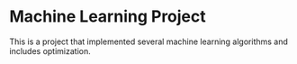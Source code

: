 # Machine Learning Project
This is a project that implemented several machine learning algorithms and includes optimization.
